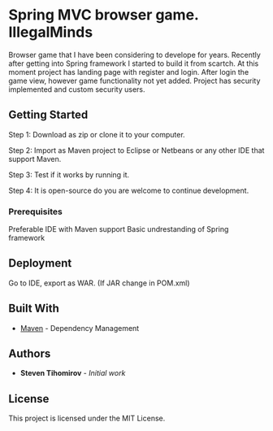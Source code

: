 # Spring MVC browser game. IllegalMinds

Browser game that I have been considering to develope for years. Recently after getting into Spring framework I 
started to build it from scartch. At this moment project has landing page with register and login. After login the game view, however game functionality not yet added. Project has security implemented and custom security users.

## Getting Started

Step 1: Download as zip or clone it to your computer.

Step 2: Import as Maven project to Eclipse or Netbeans or any other IDE that support Maven.

Step 3: Test if it works by running it.

Step 4: It is open-source do you are welcome to continue development.

### Prerequisites

Preferable IDE with Maven support
Basic undrestanding of Spring framework


## Deployment

Go to IDE, export as WAR. (If JAR change in POM.xml)

## Built With

* [Maven](https://maven.apache.org/) - Dependency Management





## Authors

* **Steven Tihomirov** - *Initial work* 


## License

This project is licensed under the MIT License.




